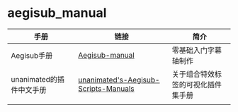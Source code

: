 # aegisub_manual

| 手册                     | 链接                                                         | 简介                               |
| ------------------------ | ------------------------------------------------------------ | ---------------------------------- |
| Aegisub手册              | [Aegisub-manual](https://github.com/AliubYiero/aegisub_manual/tree/Aegisub-manual) | 零基础入门字幕轴制作               |
| unanimated的插件中文手册 | [unanimated's-Aegisub-Scripts-Manuals](https://github.com/AliubYiero/aegisub_manual/tree/unanimated's-Aegisub-Scripts-Manuals) | 关于组合特效标签的可视化插件集手册 |
|                          |                                                              |                                    |

